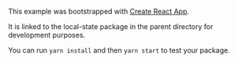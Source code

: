 This example was bootstrapped with [Create React App](https://github.com/facebook/create-react-app).

It is linked to the local-state package in the parent directory for development purposes.

You can run `yarn install` and then `yarn start` to test your package.
